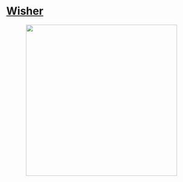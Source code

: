 <a href="https://wisher-discord-bot.github.io/"><h1>Wisher</h1>
<p align="center"><img width="400px" src="https://cdn.discordapp.com/attachments/796511540777582632/834079721905192960/20ffee02-798d-44b4-8fed-d1fcc6ef5c21.png"></a>
